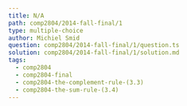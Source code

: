 ```yaml
---
title: N/A
path: comp2804/2014-fall-final/1
type: multiple-choice
author: Michiel Smid
question: comp2804/2014-fall-final/1/question.ts
solution: comp2804/2014-fall-final/1/solution.md
tags:
  - comp2804
  - comp2804-final
  - comp2804-the-complement-rule-(3.3)
  - comp2804-the-sum-rule-(3.4)
---
```

